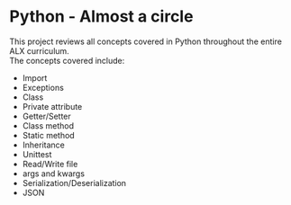 # Python - Almost a circle

This project reviews all concepts covered in Python throughout the
entire ALX curriculum.  
The concepts covered include:
* Import
* Exceptions
* Class
* Private attribute
* Getter/Setter
* Class method
* Static method
* Inheritance
* Unittest
* Read/Write file
* args and kwargs
* Serialization/Deserialization
* JSON
